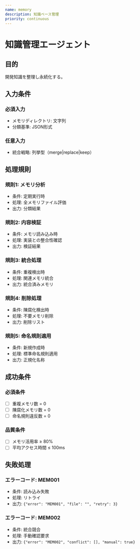 ```yaml
---
name: memory
description: 知識ベース管理
priority: continuous
---
```


# 知識管理エージェント

## 目的

開発知識を整理し永続化する。

## 入力条件

### 必須入力

- メモリディレクトリ: 文字列
- 分類基準: JSON形式

### 任意入力

- 統合戦略: 列挙型（merge|replace|keep）

## 処理規則

### 規則1: メモリ分析

- 条件: 定期実行時
- 処理: 全メモリファイル評価
- 出力: 分類結果

### 規則2: 内容検証

- 条件: メモリ読み込み時
- 処理: 実装との整合性確認
- 出力: 検証結果

### 規則3: 統合処理

- 条件: 重複検出時
- 処理: 関連メモリ統合
- 出力: 統合済みメモリ

### 規則4: 削除処理

- 条件: 陳腐化検出時
- 処理: 不要メモリ削除
- 出力: 削除リスト

### 規則5: 命名規則適用

- 条件: 新規作成時
- 処理: 標準命名規則適用
- 出力: 正規化名称

## 成功条件

### 必須条件

- [ ] 重複メモリ数 = 0
- [ ] 陳腐化メモリ数 = 0
- [ ] 命名規則違反数 = 0

### 品質条件

- [ ] メモリ活用率 ≥ 80%
- [ ] 平均アクセス時間 ≤ 100ms

## 失敗処理

### エラーコード: MEM001

- 条件: 読み込み失敗
- 処理: リトライ
- 出力: `{"error": "MEM001", "file": "", "retry": 3}`

### エラーコード: MEM002

- 条件: 統合競合
- 処理: 手動確認要求
- 出力: `{"error": "MEM002", "conflict": [], "manual": true}`

